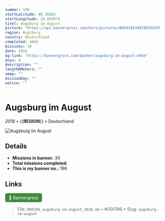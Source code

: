 ```yaml
---
nummer: 196
startLatitude: 48.36603
startLongitude: 10.894974
titel: Augsburg im August
picture: "https://api.bannergress.com/bnrs/pictures/0859195348785935df6a54625e5f179c"
region: Augsburg
country: Deutschland
completed: 4644
missions: 30
date: 2018
bg-link: "https://bannergress.com/banner/augsburg-im-august-e95e"
onyx: 0
description: ""
lengthKMeters: ""
umap: ""
missionDay: ""
notice: ""
---
```

# Augsburg im August

*2018* • {{__REGION__}} • Deutschland

![Augsburg im August](https://api.bannergress.com/bnrs/pictures/0859195348785935df6a54625e5f179c)



## Details

- **Missions in banner:** 30
- **Total missions completed:** 
- **This is my banner no.:** 196





## Links
<a href="https://bannergress.com/banner/augsburg-im-august-e95e" target="_blank" style="display:inline-block;margin-right:8px;padding:6px 12px;background:#3c8b3c;color:#fff;text-decoration:none;border-radius:6px;">🔗 Bannergress</a>



> File: `000196_augsburg-im-august_2018.md` • #000196 • Slug: `augsburg-im-august`
